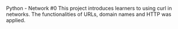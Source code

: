 Python - Network #0
This project introduces learners to using curl in networks. The functionalities of URLs, domain names and HTTP was applied.


